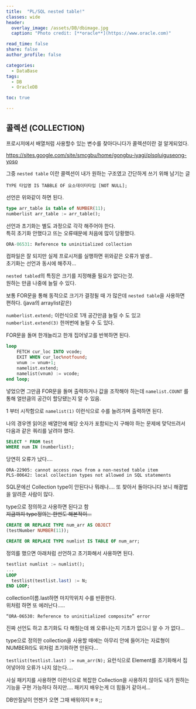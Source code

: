 ```yaml
---
title:  "PL/SQL nested table!"
classes: wide
header:
  overlay_image: /assets/DB/dbimage.jpg
  caption: "Photo credit: [**oracle**](https://www.oracle.com)"

read_time: false
share: false
author_profile: false

categories:
  - DataBase
tags:
  - DB
  - OracleDB

toc: true

---
```



## 콜렉션 (COLLECTION)

프로시저에서 배열처럼 사용할수 있는 변수를 찾아다니다가 콜렉션이란 걸 알게되었다.  

https://sites.google.com/site/smcgbu/home/gongbu-iyagi/plsqluiguseong-yoso

그중 `nested table` 이란 콜렉션이 내가 원하는 구조였고
간단하게 쓰기 위해 남기는 글

```
TYPE 타입명 IS TABBLE OF 요소데이터타입 [NOT NULL];
```

선언은 위와같이 하면 된다.


```sql
type arr_table is table of NUMBER(11);
numberlist arr_table := arr_table();
```
선언과 초기화는 별도 과정으로 각각 해주어야 한다.  
특히 초기화 안했다고 뜨는 오류때문에 처음에 많이 당황했다.  

```sql
ORA-06531: Reference to uninitialized collection
```
컴파일은 잘 되지만 실제 프로시저를 실행하면 위와같은 오류가 발생..  
초기화는 선언과 동시에 해주자...


`nested tabled`의 특징은 크기를 지정해줄 필요가 없다는것.  
원하는 만큼 나중에 늘릴 수 있다.

보통 FOR문을 통해 동적으로 크기가 결정될 때 가 많은데 `nested table`을 사용하면 편하다. (java의 arraylist같은)

`numberlist.extend;` 이런식으로 1개 공간만큼 늘릴 수 도 있고  
`numberlist.extend(3)` 한꺼번에 늘릴 수 도 있다.

FOR문을 돌며 한개늘리고 한개 집어넣고를 반복하면 된다.  

```sql
loop
    FETCH cur_loc INTO vcode;
    EXIT WHEN cur_loc%notfound;
    vnum := vnum+1;
    namelist.extend;
    namelist(vnum) := vcode;
end loop;
```

넣었으면 그만큼 FOR문을 돌며 출력하거나 값을 조작해야 하는데 `namelist.COUNT` 를 통해 얼만큼의 공간이 할당됐는지 알 수 있음.  

1 부터 시작함으로 `namelist(1)` 이런식으로 수를 늘려가며 출력하면 된다.  


나의 경우엔 읽어온 배열안에 해당 숫자가 포함되는지 구해야 하는 문제에 맞닥뜨려서 다음과 같은 쿼리를 날려야 했다.
```sql
SELECT * FROM test
WHERE num IN (numberlist);
```
당연히 오류가 났다....  
```
ORA-22905: cannot access rows from a non-nested table item
PLS-00642: local collection types not allowed in SQL statements
```
SQL문에선 Collection type이 안된다나 뭐래나....  또 찾아서 돌아다니다 보니 해결법을 알려준 사람이 많다.

type으로 정의하고 사용하면 된다고 함  
~~지금까지 type정의는 한번도 해본적이...~~  

```sql
CREATE OR REPLACE TYPE num_arr AS OBJECT
(testNumber NUMBER(11));

CREATE OR REPLACE TYPE numlist IS TABLE OF num_arr;
```

정의를 했으면 아래처럼 선언하고 초기화해서 사용하면 된다.

```sql
testlist numlist := numlist();
...
LOOP
  testlist(testlist.last) := N;
END LOOP;
```

collection이름.last하면 마지막위치 수를 반환한다.  
위처럼 하면 또 에러난다.....  
```
“ORA-06530: Reference to uninitialized composite” error
```

진짜 선언도 하고 초기화도 다 해줬는데 왜 오류나는지 기초가 없으니 알 수 가 없다...

type으로 정의한 collection을 사용할 때에는 아무리 안에 들어가는 자료형이 NUMBER라도 위처럼 초기화하면 안된다...

`testlist(testlist.last) := num_arr(N);` 요런식으로 Element를 초기화해서 집어넣어야 오류가 나지 않는다....

사실 패키지를 사용하면 이런식으로 복잡한 Collection을 사용하지 않아도 내가 원하는 기능을 구현 가능하다 하지만.... 패키지 배우는게 더 힘들거 같아서...

DB만질날이 언젠가 오면 그때 배워야지ㅎㅎ;;